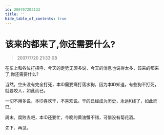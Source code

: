 ```yaml
---
id: 200707202133 
title: ''
hide_table_of_contents: true
---
```


# 该来的都来了,你还需要什么?

> 2007/7/20 21:33:08

<div style={{color: '#FF0000', fontSize: '18px', fontWeight: '500'}}>

在车上和各位打招呼，今天的走势无须多说，今天的消息也说得太多，该来的都来了,你还需要什么?
 
当然，空头没有完全打死，本ID需要痛打落水狗，因为本ID知道，有些狗不打死，就要咬人，如此而已。
 
一切不用多说，本ID喜欢干，不喜欢说。干的已经成为历史，永远K线了，如此而已。
 
周末，腐败去吧，本ID还要忙，今晚的黄油蟹不错，可惜没有菊花酒。
 
先下，再见。

</div>